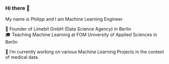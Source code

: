### Hi there 👋

My name is Philipp and I am Machine Learning Engineer

:office: Founder of Limebit GmbH (Data Science Agency) in Berlin  
🎓 Teaching Machine Learning at FOM University of Applied Sciences in Berlin  

🔭 I’m currently working on various Machine Learning Projects in the context of medical data

<!--
**philippkochlimebit/philippkochlimebit** is a ✨ _special_ ✨ repository because its `README.md` (this file) appears on your GitHub profile.

Here are some ideas to get you started:

- 🔭 I’m currently working on ...
- 🌱 I’m currently learning ...
- 👯 I’m looking to collaborate on ...
- 🤔 I’m looking for help with ...
- 💬 Ask me about ...
- 📫 How to reach me: ...
- 😄 Pronouns: ...
- ⚡ Fun fact: ...
-->
